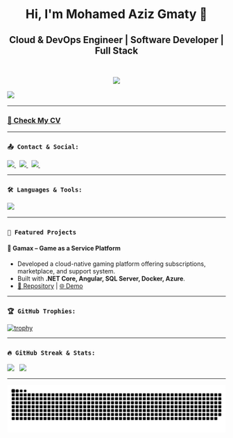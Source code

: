 <h1 align="center">Hi, I'm Mohamed Aziz Gmaty 👋</h1>

<h2 align="center">Cloud & DevOps Engineer | Software Developer | Full Stack</h2>
<br>

<p align="center">
  <a href="https://www.google.com/search?q=Mohamed+Aziz+Gmaty+Cloud+DevOps"> <!-- Google Me -->
    <img src="https://readme-typing-svg.herokuapp.com/?lines=Cloud+%26+DevOps+Engineer;Passionate+about+Automation+%26+AI;Exploring+Azure+%7C+AWS+%7C+Terraform;Always+Learning+New+Technologies&font=Bold%20Code&center=true&color=30F050&pause=2000">
  </a>
</p>

<p align="left">
  <img src="https://komarev.com/ghpvc/?username=azizgmaty&style=flat&color=4010B0"/> <!-- Profile Views -->
</p>

---

### [📄 Check My CV](https://github.com/mohamedazizGmaty/mohamedazizGmaty/raw/main/Mohamed%20Aziz%20Gmaty.pdf)

<!--### [🌐 View My Portfolio](#) <!-- Replace with your Portfolio link -->

---

### `📤 Contact & Social:`
<p align="left">
  <a href="azizgmaty@gmail.com"> <!-- Gmail -->
    <img src="https://github.com/user-attachments/assets/1a97a051-cc24-4738-a7a2-3f53365a9e93" height="35"/>
  </a>&nbsp;
  <a href="https://www.linkedin.com/in/mohamed-aziz-gmaty/"> <!-- LinkedIn -->
    <img src="https://raw.githubusercontent.com/rahuldkjain/github-profile-readme-generator/master/src/images/icons/Social/linked-in-alt.svg" height="45"/>
  </a>&nbsp;
  <a href="https://wa.me/21690773051"> <!-- WhatsApp -->
    <img src="https://marketplace.canva.com/Vmp9Y/MAEvzQVmp9Y/1/tl/canva-whatsapp-status-icon-MAEvzQVmp9Y.png" height="45"/>
  </a>&nbsp;
</p>

---

### `🛠️ Languages & Tools:`

<p align="left">
  <img src="https://go-skill-icons.vercel.app/api/icons?i=azure,aws,docker,kubernetes,terraform,githubactions,git,linux,cs,java,dotnet,spring,sqlserver,postgresql,redis,html,css,js,python"/>
</p>

---

### `🚀 Featured Projects`

#### 🔹 **Gamax – Game as a Service Platform**
- Developed a cloud-native gaming platform offering subscriptions, marketplace, and support system.  
- Built with **.NET Core, Angular, SQL Server, Docker, Azure**.  
- [🔗 Repository](#) | [🌐 Demo](https://www.linkedin.com/feed/update/urn:li:activity:7330025947544367104/)


---

### `🏆 GitHub Trophies:`
<p align="left">
  
[![trophy](https://github-profile-trophy.vercel.app/?username=azizgmaty&theme=onestar&no-bg=true&no-frame=true&row=1&column=7)](https://github.com/ryo-ma/github-profile-trophy)
</p>

---

### `🔥 GitHub Streak & Stats:`
<p align="left">
  <img src="https://streak-stats.demolab.com/?user=azizgmaty&theme=highcontrast" height="125"/> &nbsp; <!-- GitHub Streak -->
  <img src="https://github-readme-stats.vercel.app/api/top-langs?username=azizgmaty&layout=compact&langs_count=6&theme=highcontrast" height="125"/> <!-- Languages -->
</p>

---

<p align="left">
  <img src="https://raw.githubusercontent.com/platane/snk/output/github-contribution-grid-snake-dark.svg"> <!-- Snake -->
</p>
